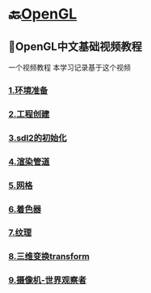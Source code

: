 # 🔙[OpenGL](/README?id=⭐OpenGL)



## 🔸OpenGL中文基础视频教程
一个视频教程 本学习记录基于这个视频

### [1.环境准备](/docs/opengl/OpenGL中文基础视频教程/1环境准备)

### [2.工程创建](/docs/opengl/OpenGL中文基础视频教程/2工程创建)

### [3.sdl2的初始化](/docs/opengl/OpenGL中文基础视频教程/3sdl2的初始化)

### [4.渲染管道](/docs/opengl/OpenGL中文基础视频教程/4渲染管道)

### [5.网格](/docs/opengl/OpenGL中文基础视频教程/5网格)

### [6.着色器](/docs/opengl/OpenGL中文基础视频教程/6着色器)

### [7.纹理](/docs/opengl/OpenGL中文基础视频教程/7纹理)

### [8.三维变换transform](/docs/opengl/OpenGL中文基础视频教程/8三维变换transform)

### [9.摄像机-世界观察者](/docs/opengl/OpenGL中文基础视频教程/9摄像机-世界观察者)


